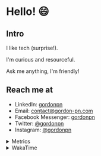 # Hello! 😄

## Intro

I like tech (surprise!).

I'm curious and resourceful.

Ask me anything, I'm friendly!

## Reach me at

- LinkedIn: [gordonpn](https://www.linkedin.com/in/gordonpn/)
- Email: [contact@gordon-pn.com](mailto:contact@gordon-pn.com)
- Facebook Messenger: [gordonpn](https://www.messenger.com/t/Gordonpn)
- Twitter: [@gordonpn](https://twitter.com/Gordonpn)
- Instagram: [@gordonpn](https://www.instagram.com/gordonpn/)

<details>
  <summary>Metrics</summary>

  <img align="center" src="https://github.com/gordonpn/gordonpn/blob/master/github-metrics.svg" alt="GitHub Metrics">

</details>

<details>
  <summary>WakaTime</summary>

  <!--START_SECTION:waka-->
**I'm an Early 🐤** 

```text
🌞 Morning                2670 commits        ████░░░░░░░░░░░░░░░░░░░░░   17.89 % 
🌆 Daytime                5914 commits        ██████████░░░░░░░░░░░░░░░   39.64 % 
🌃 Evening                6145 commits        ██████████░░░░░░░░░░░░░░░   41.18 % 
🌙 Night                  192 commits         ░░░░░░░░░░░░░░░░░░░░░░░░░   01.29 % 
```
📅 **I'm Most Productive on Sunday** 

```text
Monday                   2176 commits        ████░░░░░░░░░░░░░░░░░░░░░   14.58 % 
Tuesday                  2163 commits        ████░░░░░░░░░░░░░░░░░░░░░   14.50 % 
Wednesday                2322 commits        ████░░░░░░░░░░░░░░░░░░░░░   15.56 % 
Thursday                 2251 commits        ████░░░░░░░░░░░░░░░░░░░░░   15.09 % 
Friday                   1423 commits        ██░░░░░░░░░░░░░░░░░░░░░░░   09.54 % 
Saturday                 1912 commits        ███░░░░░░░░░░░░░░░░░░░░░░   12.81 % 
Sunday                   2674 commits        ████░░░░░░░░░░░░░░░░░░░░░   17.92 % 
```


📊 **This Week I Spent My Time On** 

```text
💬 Programming Languages: 
Java                     7 hrs 38 mins       ████████████████████░░░░░   80.59 % 
Groovy                   41 mins             ██░░░░░░░░░░░░░░░░░░░░░░░   07.33 % 
Brazil Dependency Config 21 mins             █░░░░░░░░░░░░░░░░░░░░░░░░   03.79 % 
JSON                     19 mins             █░░░░░░░░░░░░░░░░░░░░░░░░   03.44 % 
Text                     10 mins             ░░░░░░░░░░░░░░░░░░░░░░░░░   01.84 % 

🔥 Editors: 
IntelliJ                 9 hrs 29 mins       █████████████████████████   100.00 % 
```


 Last Updated on 22/06/2023 16:25:38 UTC
<!--END_SECTION:waka-->
</details>
